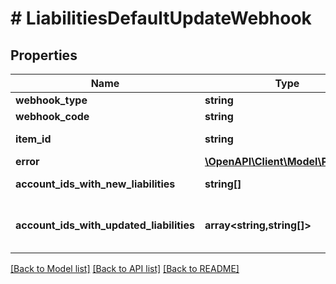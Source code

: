 # # LiabilitiesDefaultUpdateWebhook

## Properties

Name | Type | Description | Notes
------------ | ------------- | ------------- | -------------
**webhook_type** | **string** | &#x60;LIABILITIES&#x60; |
**webhook_code** | **string** | &#x60;DEFAULT_UPDATE&#x60; |
**item_id** | **string** | The &#x60;item_id&#x60; of the Item associated with this webhook, warning, or error |
**error** | [**\OpenAPI\Client\Model\PlaidError**](PlaidError.md) |  |
**account_ids_with_new_liabilities** | **string[]** | An array of &#x60;account_id&#x60;&#39;s for accounts that contain new liabilities.&#39; |
**account_ids_with_updated_liabilities** | **array<string,string[]>** | An object with keys of &#x60;account_id&#x60;&#39;s that are mapped to their respective liabilities fields that changed.  Example: &#x60;{ \&quot;XMBvvyMGQ1UoLbKByoMqH3nXMj84ALSdE5B58\&quot;: [\&quot;past_amount_due\&quot;] }&#x60; |

[[Back to Model list]](../../README.md#models) [[Back to API list]](../../README.md#endpoints) [[Back to README]](../../README.md)
